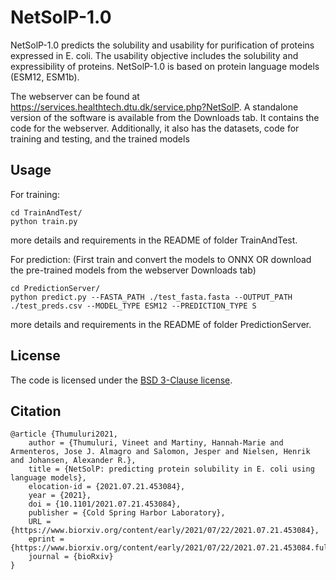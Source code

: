 # NetSolP-1.0
NetSolP-1.0 predicts the solubility and usability for purification of proteins expressed in E. coli. The usability objective includes the solubility and expressibility of proteins. NetSolP-1.0 is based on protein language models (ESM12, ESM1b).

The webserver can be found at https://services.healthtech.dtu.dk/service.php?NetSolP. A standalone version of the software is available from the Downloads tab.
It contains the code for the webserver. Additionally, it also has the datasets, code for training and testing, and the trained models

## Usage

For training:
```
cd TrainAndTest/
python train.py
```
more details and requirements in the README of folder TrainAndTest.

For prediction: (First train and convert the models to ONNX OR download the pre-trained models from the webserver Downloads tab)
```
cd PredictionServer/ 
python predict.py --FASTA_PATH ./test_fasta.fasta --OUTPUT_PATH ./test_preds.csv --MODEL_TYPE ESM12 --PREDICTION_TYPE S
```
more details and requirements in the README of folder PredictionServer.

## License

The code is licensed under the [BSD 3-Clause license](https://github.com/TviNet/NetSolP-1.0/blob/main/LICENSE).

## Citation

```
@article {Thumuluri2021,
	author = {Thumuluri, Vineet and Martiny, Hannah-Marie and Armenteros, Jose J. Almagro and Salomon, Jesper and Nielsen, Henrik and Johansen, Alexander R.},
	title = {NetSolP: predicting protein solubility in E. coli using language models},
	elocation-id = {2021.07.21.453084},
	year = {2021},
	doi = {10.1101/2021.07.21.453084},
	publisher = {Cold Spring Harbor Laboratory},
	URL = {https://www.biorxiv.org/content/early/2021/07/22/2021.07.21.453084},
	eprint = {https://www.biorxiv.org/content/early/2021/07/22/2021.07.21.453084.full.pdf},
	journal = {bioRxiv}
}

```

